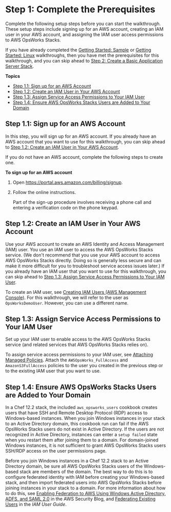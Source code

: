 # Step 1: Complete the Prerequisites<a name="gettingstarted-windows-prerequisites"></a>

Complete the following setup steps before you can start the walkthrough\. These setup steps include signing up for an AWS account, creating an IAM user in your AWS account, and assigning the IAM user access permissions to AWS OpsWorks Stacks\. 

If you have already completed the [Getting Started: Sample](gettingstarted-intro.md) or [Getting Started: Linux](gettingstarted-linux.md) walkthroughs, then you have met the prerequisites for this walkthrough, and you can skip ahead to [Step 2: Create a Basic Application Server Stack](gettingstarted-windows-basic.md)\.

**Topics**
+ [Step 1\.1: Sign up for an AWS Account](#gettingstarted-windows-prerequisites-aws-account)
+ [Step 1\.2: Create an IAM User in Your AWS Account](#gettingstarted-windows-prerequisites-iam-user)
+ [Step 1\.3: Assign Service Access Permissions to Your IAM User](#gettingstarted-windows-prerequisites-permissions)
+ [Step 1\.4: Ensure AWS OpsWorks Stacks Users are Added to Your Domain](#gettingstarted-windows-prerequisites-adusers)

## Step 1\.1: Sign up for an AWS Account<a name="gettingstarted-windows-prerequisites-aws-account"></a>

In this step, you will sign up for an AWS account\. If you already have an AWS account that you want to use for this walkthrough, you can skip ahead to [Step 1\.2: Create an IAM User in Your AWS Account](#gettingstarted-windows-prerequisites-iam-user)\.

If you do not have an AWS account, complete the following steps to create one\.

**To sign up for an AWS account**

1. Open [https://portal\.aws\.amazon\.com/billing/signup](https://portal.aws.amazon.com/billing/signup)\.

1. Follow the online instructions\.

   Part of the sign\-up procedure involves receiving a phone call and entering a verification code on the phone keypad\.

## Step 1\.2: Create an IAM User in Your AWS Account<a name="gettingstarted-windows-prerequisites-iam-user"></a>

Use your AWS account to create an AWS Identity and Access Management \(IAM\) user\. You use an IAM user to access the AWS OpsWorks Stacks service\. \(We don't recommend that you use your AWS account to access AWS OpsWorks Stacks directly\. Doing so is generally less secure and can make it more difficult for you to troubleshoot service access issues later\.\) If you already have an IAM user that you want to use for this walkthrough, you can skip ahead to [Step 1\.3: Assign Service Access Permissions to Your IAM User](#gettingstarted-windows-prerequisites-permissions)\.

To create an IAM user, see [Creating IAM Users \(AWS Management Console\)](https://docs.aws.amazon.com/IAM/latest/UserGuide/id_users_create.html#id_users_create_console)\. For this walkthrough, we will refer to the user as `OpsWorksDemoUser`\. However, you can use a different name\.

## Step 1\.3: Assign Service Access Permissions to Your IAM User<a name="gettingstarted-windows-prerequisites-permissions"></a>

Set up your IAM user to enable access to the AWS OpsWorks Stacks service \(and related services that AWS OpsWorks Stacks relies on\)\.

To assign service access permissions to your IAM user, see [Attaching Managed Policies](https://docs.aws.amazon.com/IAM/latest/UserGuide/access_policies_managed-using.html#attach-managed-policy-console)\. Attach the `AWSOpsWorks_FullAccess` and `AmazonS3FullAccess` policies to the user you created in the previous step or to the existing IAM user that you want to use\.

## Step 1\.4: Ensure AWS OpsWorks Stacks Users are Added to Your Domain<a name="gettingstarted-windows-prerequisites-adusers"></a>

In a Chef 12\.2 stack, the included `aws_opsworks_users` cookbook creates users that have SSH and Remote Desktop Protocol \(RDP\) access to Windows\-based instances\. When you join Windows instances in your stack to an Active Directory domain, this cookbook run can fail if the AWS OpsWorks Stacks users do not exist in Active Directory\. If the users are not recognized in Active Directory, instances can enter a `setup failed` state when you restart them after joining them to a domain\. For domain\-joined Windows instances, it is not sufficient to grant AWS OpsWorks Stacks users SSH/RDP access on the user permissions page\.

Before you join Windows instances in a Chef 12\.2 stack to an Active Directory domain, be sure all AWS OpsWorks Stacks users of the Windows\-based stack are members of the domain\. The best way to do this is to configure federated identity with IAM before creating your Windows\-based stack, and then import federated users into AWS OpsWorks Stacks before joining instances in your stack to a domain\. For more information about how to do this, see [Enabling Federation to AWS Using Windows Active Directory, ADFS, and SAML 2\.0](https://aws.amazon.com/blogs/security/enabling-federation-to-aws-using-windows-active-directory-adfs-and-saml-2-0/) in the AWS Security Blog, and [Federating Existing Users](https://docs.aws.amazon.com/IAM/latest/UserGuide/introduction_identity-management.html#intro-identity-federation) in the *IAM User Guide*\.
